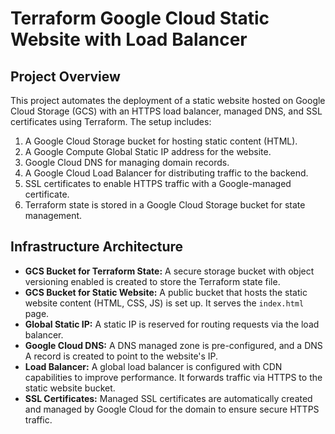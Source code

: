 # Terraform Google Cloud Static Website with Load Balancer

## Project Overview

This project automates the deployment of a static website hosted on Google Cloud Storage (GCS) with an HTTPS load balancer, managed DNS, and SSL certificates using Terraform. The setup includes:

1. A Google Cloud Storage bucket for hosting static content (HTML).
2. A Google Compute Global Static IP address for the website.
3. Google Cloud DNS for managing domain records.
4. A Google Cloud Load Balancer for distributing traffic to the backend.
5. SSL certificates to enable HTTPS traffic with a Google-managed certificate.
6. Terraform state is stored in a Google Cloud Storage bucket for state management.

## Infrastructure Architecture

- **GCS Bucket for Terraform State:** A secure storage bucket with object versioning enabled is created to store the Terraform state file.
- **GCS Bucket for Static Website:** A public bucket that hosts the static website content (HTML, CSS, JS) is set up. It serves the `index.html` page.
- **Global Static IP:** A static IP is reserved for routing requests via the load balancer.
- **Google Cloud DNS:** A DNS managed zone is pre-configured, and a DNS A record is created to point to the website's IP.
- **Load Balancer:** A global load balancer is configured with CDN capabilities to improve performance. It forwards traffic via HTTPS to the static website bucket.
- **SSL Certificates:** Managed SSL certificates are automatically created and managed by Google Cloud for the domain to ensure secure HTTPS traffic.
